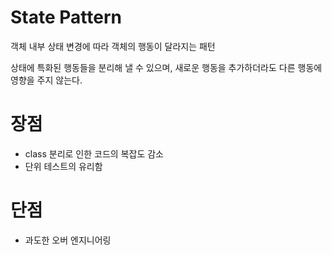 # State Pattern

객체 내부 상태 변경에 따라 객체의 행동이 달라지는 패턴

상태에 특화된 행동들을 분리해 낼 수 있으며, 새로운 행동을 추가하더라도 다른 행동에 영향을 주지 않는다.

# 장점

- class 분리로 인한 코드의 복잡도 감소
- 단위 테스트의 유리함

# 단점

- 과도한 오버 엔지니어링
